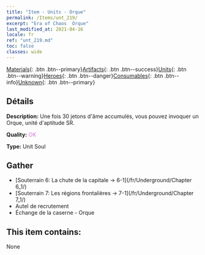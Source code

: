 ```yaml
---
title: "Item - Units - Orque"
permalink: /Items/unt_219/
excerpt: "Era of Chaos  Orque"
last_modified_at: 2021-04-16
locale: fr
ref: "unt_219.md"
toc: false
classes: wide
---
```

 [Materials](/fr/Items/){: .btn .btn--primary}[Artifacts](/fr/Items/Artifacts/){: .btn .btn--success}[Units](/fr/Items/Units/){: .btn .btn--warning}[Heroes](/fr/Items/Heroes/){: .btn .btn--danger}[Consumables](/fr/Items/Consumables/){: .btn .btn--info}[Unknown](/fr/Items/Unknown/){: .btn .btn--primary}

## Détails
 **Description:** Une fois 30 jetons d'âme accumulés, vous pouvez invoquer un Orque, unité d'aptitude SR.

 **Quality:** <span style="color: #DA70D6">OK</span>

 **Type:** Unit Soul

## Gather

*    [Souterrain 6: La chute de la capitale -> 6-1](/fr/Underground/Chapter 6_1/) 
*    [Souterrain 7: Les régions frontalières -> 7-1](/fr/Underground/Chapter 7_1/) 
*    Autel de recrutement 
*    Échange de la caserne - Orque 

## This item contains:

  None

